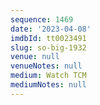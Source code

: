 ```yaml
---
sequence: 1469
date: '2023-04-08'
imdbId: tt0023491
slug: so-big-1932
venue: null
venueNotes: null
medium: Watch TCM
mediumNotes: null
---
```


